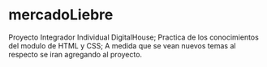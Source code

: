 # mercadoLiebre
Proyecto Integrador Individual DigitalHouse;
Practica de los conocimientos del modulo de HTML y CSS;
A medida que se vean nuevos temas al respecto se iran agregando al proyecto.
